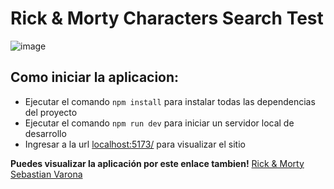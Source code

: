 # Rick & Morty Characters Search Test

![image](https://user-images.githubusercontent.com/77818407/183471931-71fb4b0f-a0ae-432c-96fa-fecac3d27120.png)

## Como iniciar la aplicacion:

- Ejecutar el comando `npm install` para instalar todas las dependencias del proyecto
- Ejecutar el comando `npm run dev` para iniciar un servidor local de desarrollo
- Ingresar a la url [localhost:5173/](http://127.0.0.1:5173/) para visualizar el sitio

**Puedes visualizar la aplicación por este enlace tambien!** [Rick & Morty Sebastian Varona](https://rick-n-morty-graphql.vercel.app/)
